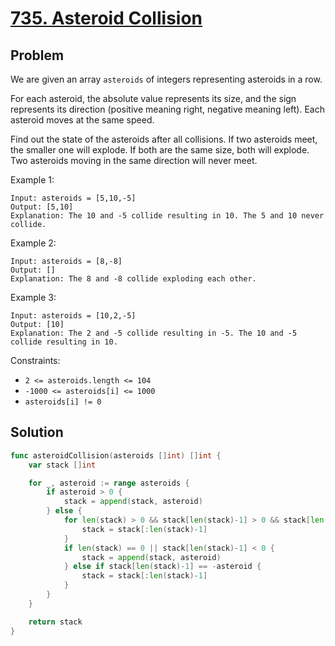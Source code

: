 # [735. Asteroid Collision](https://leetcode.com/problems/asteroid-collision/submissions/1276164777)

## Problem

We are given an array `asteroids` of integers representing asteroids in a row.

For each asteroid, the absolute value represents its size, and the sign represents its direction (positive meaning right, negative meaning left). Each asteroid moves at the same speed.

Find out the state of the asteroids after all collisions. If two asteroids meet, the smaller one will explode. If both are the same size, both will explode. Two asteroids moving in the same direction will never meet.

 

Example 1:

```
Input: asteroids = [5,10,-5]
Output: [5,10]
Explanation: The 10 and -5 collide resulting in 10. The 5 and 10 never collide.
```

Example 2:

```
Input: asteroids = [8,-8]
Output: []
Explanation: The 8 and -8 collide exploding each other.
```

Example 3:

```
Input: asteroids = [10,2,-5]
Output: [10]
Explanation: The 2 and -5 collide resulting in -5. The 10 and -5 collide resulting in 10.
``` 

Constraints:

- `2 <= asteroids.length <= 104`
- `-1000 <= asteroids[i] <= 1000`
- `asteroids[i] != 0`

## Solution

```go
func asteroidCollision(asteroids []int) []int {
    var stack []int

    for _, asteroid := range asteroids {
        if asteroid > 0 {
            stack = append(stack, asteroid)
        } else {
            for len(stack) > 0 && stack[len(stack)-1] > 0 && stack[len(stack)-1] < -asteroid {
                stack = stack[:len(stack)-1]
            }
            if len(stack) == 0 || stack[len(stack)-1] < 0 {
                stack = append(stack, asteroid)
            } else if stack[len(stack)-1] == -asteroid {
                stack = stack[:len(stack)-1]
            }
        }
    }

    return stack
}
```